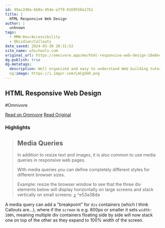 ```yaml
---
id: 49ac2d0a-bb8a-454e-a7f9-8169558a17b1
title: |
  HTML Responsive Web Design
author: |
  unknown
tags:
  - MMW-Dev/Accessibility
  - Obsidian/Callouts
date_saved: 2024-03-30 20:31:52
site_name: w3schools.com
original_url: https://omnivore.app/me/html-responsive-web-design-18e8e459fc7
dg-publish: true
dg-metatags:
  description: Well organized and easy to understand Web building tutorials with lots of examples of how to use HTML, CSS, JavaScript, SQL, Python, PHP, Bootstrap, Java, XML and more.
  og:image: https://i.imgur.com/LmCg5HX.png
---
```


## HTML Responsive Web Design
#Omnivore

[Read on Omnivore](https://omnivore.app/me/html-responsive-web-design-18e8e459fc7)
[Read Original](https://www.w3schools.com/html/html_responsive.asp)

### Highlights

> ## Media Queries
> 
> In addition to resize text and images, it is also common to use media queries in responsive web pages.
> 
> With media queries you can define completely different styles for different browser sizes.
> 
> Example: resize the browser window to see that the three div elements below will display horizontally on large screens and stack vertically on small screens: [⤴️](https://omnivore.app/me/html-responsive-web-design-18e8e459fc7#e53a38da-5786-4cdc-bfd3-d0d320cb329f)  ^e53a38da

A media query can add a "breakpoint" for `div` containers (which I think Callouts are...), where if the `screen` is e.g. 800px or smaller it sets `width: 100%`, meaning multiple div containers floating side by side will now stack one on top of the other as they expand to 100% width of the screen.

